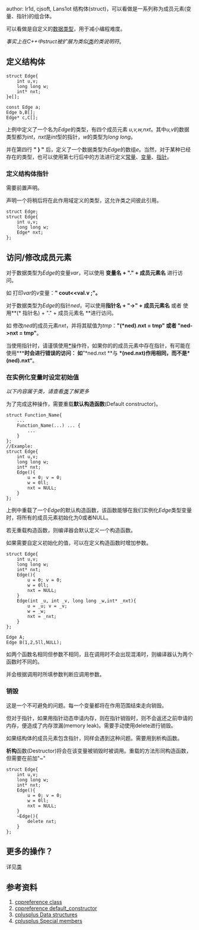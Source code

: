 author: Ir1d, cjsoft, Lans1ot
结构体(struct)，可以看做是一系列称为成员元素(变量、指针)的组合体。

可以看做是自定义的[数据类型](./var.md)，用于减小编程难度。

*事实上在C++中struct被扩展为类似[类](./class.md)的类说明符*。



## 定义结构体


```text
struct Edge{
    int u,v;
    long long w;
    int* nxt;
}e[];

const Edge a;
Edge b,B[];
Edge* c,C[];
```

上例中定义了一个名为*Edge*的类型，有四个成员元素 *u,v,w,nxt*。其中*u,v*的数据类型都为*int*，*nxt*是*int*型的指针，*w*的类型为*long long*。

并在第四行  **" } "**  后，定义了一个数据类型为*Edge*的数组*e*。当然，对于某种已经存在的类型，也可以使用第七行后中的方法进行定义[常量](./var.md)、[变量](./var.md)、[指针](./pointer.md)。


### 定义结构体指针


需要前置声明。

声明一个将稍后将在此作用域定义的类型，这允许类之间彼此引用。

```text
struct Edge;
struct Edge{
    int u,v;
    long long w;
    Edge* nxt;
};
```

## 访问/修改成员元素


对于数据类型为*Edge*的变量*var*，可以使用 **变量名 + "." + 成员元素名** 进行访问。

如 打印*var*的*v*变量：**" cout<<val.v ;"。**

对于数据类型为*Edge*的指针*ned*，可以使用**指针名 + "->" + 成员元素名** 或者 使用**(\* 指针名) + "." + 成员元素名 **进行访问。

如 修改*ned*的成员元素*nxt*，并将其赋值为*tmp*：**"(\*ned).nxt = tmp" 或者 "ned->nxt = tmp"**。

当使用指针时，请谨慎使用[**\***](./pointer.md)操作符，如果你的的成员元素中存在指针，有可能在使用**\***时会进行错误的访问： 如**”\*ned.nxt **与 **\*(ned.nxt)**作用相同，而不是**\*(ned).nxt“**。

### 在实例化变量时设定初始值

*以下内容属于类，请查看[类](./class.md)了解更多*

为了完成这种操作，需要重载**默认构造函数**(Default constructor)。

```text
struct Function_Name{
    ...
    Function_Name(...) ... {
        ...
    }
};
//Example:
struct Edge{
    int u,v;
    long long w;
    int* nxt;
    Edge(){
        u = 0; v = 0;
        w = 0ll;
        nxt = NULL;
    }
};
```

上例中重载了一个*Edge*的默认构造函数，该函数能够在我们实例化*Edge*类型变量时，将所有的成员元素初始化为0或者NULL。

若无重载构造函数，则编译器会默认定义一个构造函数。

如果需要自定义初始化的值，可以在定义构造函数时增加参数。

```text
struct Edge{
    int u,v;
    long long w;
    int* nxt;
    Edge(){
        u = 0; v = 0;
        w = 0ll;
        nxt = NULL;
    }
    Edge(int _u, int _v, long long _w,int* _nxt){
        u = _u; v = _v;
        w = _w;
        nxt = _nxt;
    }
};

Edge A;
Edge B(1,2,5ll,NULL);
```

如两个函数名相同但参数不相同，且在调用时不会出现混淆时，则编译器认为两个函数时不同的。

并会根据调用时所填参数判断应调用参数。


### 销毁


这是一个不可避免的问题。每一个变量都将在作用范围结束走向销毁。

但对于指针，如果用指针动态申请内存，则在指针销毁时，则不会返还之前申请的内存，便造成了内存泄漏(memory leak)。需要手动使用delete进行销毁。

如果结构体的成员元素包含指针，同样会遇到这种问题。需要用到析构函数。

**析构**函数(Destructor)将会在该变量被销毁时被调用。重载的方法形同构造函数，但需要在前加"~"

```text
struct Edge{
    int u,v;
    long long w;
    int* nxt;
    Edge(){
        u = 0; v = 0;
        w = 0ll;
        nxt = NULL;
    }
    ~Edge(){
        delete nxt;
    }
};
```

## 更多的操作？

详见[类](./class.md)

## 参考资料

1.  [cppreference class](<https://zh.cppreference.com/w/cpp/language/class>)
2.  [cppreference default_constructor](<https://zh.cppreference.com/w/cpp/language/default_constructor>)
3.  [cplusplus Data structures](<http://www.cplusplus.com/doc/tutorial/structures/>)
4.  [cplusplus Special members](<http://www.cplusplus.com/doc/tutorial/classes2/>)
